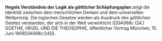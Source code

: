
**Hegels Verständnis der Logik als göttlicher Schöpfungsplan** zeigt die Identität zwischen dem menschlichen Denken und dem universellen Weltprinzip. Die logischen Gesetze werden als Ausdruck des göttlichen Geistes verstanden, der sich in der Welt verwirklicht ([[GA068c (24.) GOETHE, HEGEL UND DIE THEOSOPHIE, öffentlicher Vortrag München, 15. Juni 1908|GA068c/24]]).
